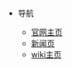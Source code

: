 <!-- _navbar.md 上面的导航栏  -->

* 导航

  * [官网主页](https://www.hanhanworld.com/)
  * [新闻页](https://www.hanhanworld.com/news.html)
  * [wiki主页](https://www.hanhanworld.com/hanhanwiki/#/)

